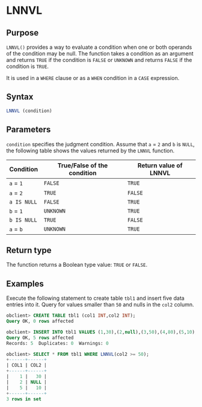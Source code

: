 # LNNVL

## Purpose

`LNNVL()` provides a way to evaluate a condition when one or both operands of the condition may be null. The function takes a condition as an argument and returns `TRUE` if the condition is `FALSE` or `UNKNOWN` and returns `FALSE` if the condition is `TRUE`.

It is used in a `WHERE` clause or as a `WHEN` condition in a `CASE` expression.

## Syntax

```sql
LNNVL (condition)
```

## Parameters

`condition` specifies the judgment condition. Assume that `a` = `2` and `b` is `NULL`, the following table shows the values returned by the `LNNVL` function.

| Condition | True/False of the condition | Return value of LNNVL |
|-------------|-----------|-----------|
| `a` = `1` | `FALSE` | `TRUE` |
| `a` = `2` | `TRUE` | `FALSE` |
| `a IS NULL` | `FALSE` | `TRUE` |
| `b` = `1` | `UNKNOWN` | `TRUE` |
| `b IS NULL` | `TRUE` | `FALSE` |
| `a` = `b` | `UNKNOWN` | `TRUE` |

## Return type

The function returns a Boolean type value: `TRUE` or `FALSE`.

## Examples

Execute the following statement to create table `tbl1` and insert five data entries into it. Query for values smaller than `50` and nulls in the `col2` column.

```sql
obclient> CREATE TABLE tbl1 (col1 INT,col2 INT);
Query OK, 0 rows affected

obclient> INSERT INTO tbl1 VALUES (1,30),(2,null),(3,50),(4,80),(5,10);
Query OK, 5 rows affected
Records: 5  Duplicates: 0  Warnings: 0

obclient> SELECT * FROM tbl1 WHERE LNNVL(col2 >= 50);
+------+------+
| COL1 | COL2 |
+------+------+
|    1 |   30 |
|    2 | NULL |
|    5 |   10 |
+------+------+
3 rows in set
```
